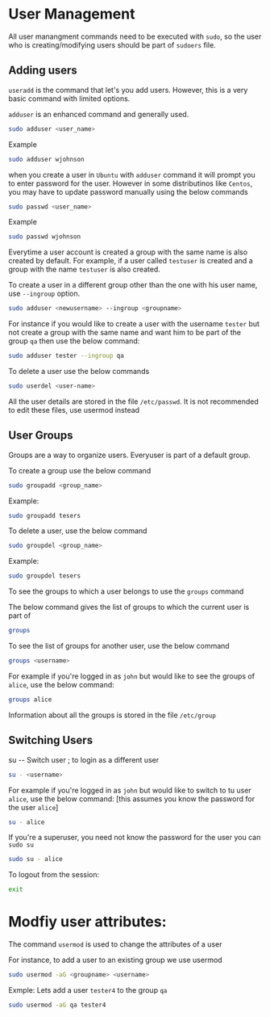 # User Management

All user manangment commands need to be executed with `sudo`, so the user who is creating/modifying users should be part of `sudoers` file.

## Adding users

`useradd` is the command that let's you add users. However, this is a very basic command with limited options.

`adduser` is an enhanced command and generally used.

```bash
sudo adduser <user_name>
```
Example
```bash
sudo adduser wjohnson
```
when you create a user in `Ubuntu` with `adduser` command it will prompt you to enter password for the user.
However in some distributinos like `Centos`, you may have to update password manually using the below commands

```bash
sudo passwd <user_name>
```
Example

```bash
sudo passwd wjohnson
```

Everytime a user account is created a group with the same name is also created by default.
For example, if a user called `testuser` is created and a group with the name `testuser` is also created.

To create a user in a different group other than the one with his user name, use `--ingroup` option.
```bash
sudo adduser <newusername> --ingroup <groupname>
```

For instance if you would like to create a user with the username `tester` but not create a group with the same name and want him to be part of the group `qa`
then use the below command:

```bash
sudo adduser tester --ingroup qa
```

To delete a user use the below commands

```bash
sudo userdel <user-name>
```

All the user details are stored in the file `/etc/passwd`. It is not recommended to edit these files, use usermod instead


## User Groups

Groups are a way to organize users. Everyuser is part of a default group.

To create a group use the below command

```bash
sudo groupadd <group_name>
```

Example:

```bash
sudo groupadd tesers
```

To delete a user, use the below command


```bash
sudo groupdel <group_name>
```

Example:

```bash
sudo groupdel tesers
```

To see the groups to which a user belongs to use the `groups` command

The below command gives the list of groups to which the current user is part of

```bash
groups
```

To see the list of groups for another user, use the below command

```bash
groups <username>
```

For example if you're logged in as `john` but would like to see the groups of `alice`, use the below command:

```bash
groups alice
```


Information about all the groups is stored in the file `/etc/group`

## Switching Users

su  -- Switch user ; to login as a different user
```bash
su - <username>
```
For example if you're logged in as `john` but would like to switch to tu user `alice`, use the below command:
[this assumes you know the password for the user `alice`]

```bash
su - alice
```

If you're a superuser, you need not know the password for the user you can `sudo su`

```bash
sudo su - alice
```

To logout from the session:

```bash
exit
```


# Modfiy user attributes:

The command `usermod` is used to change the attributes of a user

For instance, to add a user to an existing group we use usermod


```bash
sudo usermod -aG <groupname> <username>
```

Exmple: Lets add a user `tester4` to the group `qa`

```bash
sudo usermod -aG qa tester4
```
